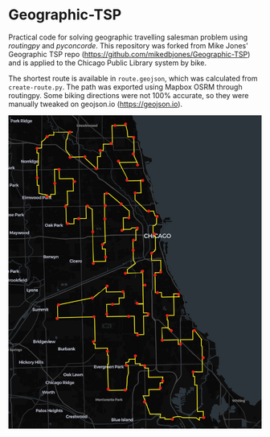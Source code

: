 # Geographic-TSP
Practical code for solving geographic travelling salesman problem using _routingpy_ and _pyconcorde_. This repository was forked from Mike Jones' Geographic TSP repo (https://github.com/mikedbjones/Geographic-TSP) and is applied to the Chicago Public Library system by bike.

The shortest route is available in ```route.geojson```, which was calculated from ```create-route.py```. The path was exported using Mapbox OSRM through routingpy. Some biking directions were not 100% accurate, so they were manually tweaked on geojson.io (https://geojson.io).

![Solution](https://github.com/vivrao9/biking-to-every-chicago-public-library/blob/master/solution.png)
